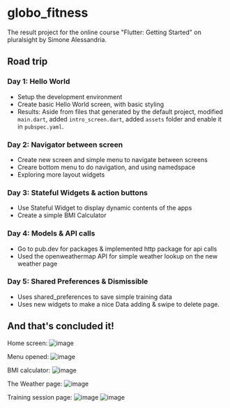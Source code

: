 # globo_fitness

The result project for the online course "Flutter: Getting Started" on pluralsight by Simone Alessandria.

## Road trip

### Day 1: Hello World

- Setup the development environment
- Create basic Hello World screen, with basic styling
- Results: Aside from files that generated by the default project, modified `main.dart`, added `intro_screen.dart`, added `assets` folder and enable it in `pubspec.yaml`.

### Day 2: Navigator between screen

- Create new screen and simple menu to navigate between screens
- Creare bottom menu to do navigation, and using namedspace
- Exploring more layout widgets

### Day 3: Stateful Widgets & action buttons

- Use Stateful Widget to display dynamic contents of the apps
- Create a simple BMI Calculator

### Day 4: Models & API calls

- Go to pub.dev for packages & implemented http package for api calls
- Used the openweathermap API for simple weather lookup on the new weather page

### Day 5: Shared Preferences & Dismissible

- Uses shared_preferences to save simple training data
- Uses new widgets to make a nice Data adding & swipe to delete page.

## And that's concluded it!

Home screen:
![image](https://user-images.githubusercontent.com/16540751/131156132-49e1c35b-6110-4e7f-8c5d-6f91b5bc8142.png)

Menu opened:
![image](https://user-images.githubusercontent.com/16540751/131156197-f0c4cd3b-c9e3-48bf-b1d9-6e9101255a29.png)

BMI calculator:
![image](https://user-images.githubusercontent.com/16540751/131156307-ee8548ba-1e7c-49d8-9548-f604f477bfe2.png)

The Weather page:
![image](https://user-images.githubusercontent.com/16540751/131156362-8b0e66ae-ff30-4d33-836e-b081c6541672.png)

Training session page:
![image](https://user-images.githubusercontent.com/16540751/131156407-aa1b1a62-3cb1-435c-af3c-bb18e9512443.png)
![image](https://user-images.githubusercontent.com/16540751/131156430-195935ac-f3a3-43cc-b0fc-e2f61668ae95.png)
